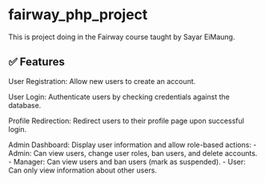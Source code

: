 # fairway_php_project
This is project doing in the Fairway course taught by Sayar EiMaung. 

## ✅ Features
User Registration: Allow new users to create an account.

User Login: Authenticate users by checking credentials against the database.

Profile Redirection: Redirect users to their profile page upon successful login.

Admin Dashboard: Display user information and allow role-based actions:
    - Admin: Can view users, change user roles, ban users, and delete accounts.
    - Manager: Can view users and ban users (mark as suspended).
    - User: Can only view information about other users.
